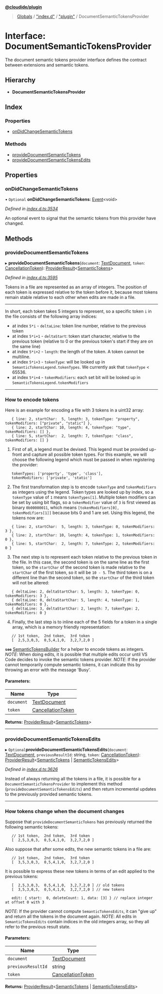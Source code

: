 **[@cloudide/plugin](../README.md)**

> [Globals](../README.md) / ["index.d"](../modules/_index_d_.md) / ["plugin"](../modules/_index_d_._plugin_.md) / DocumentSemanticTokensProvider

# Interface: DocumentSemanticTokensProvider

The document semantic tokens provider interface defines the contract between extensions and
semantic tokens.

## Hierarchy

* **DocumentSemanticTokensProvider**

## Index

### Properties

* [onDidChangeSemanticTokens](_index_d_._plugin_.documentsemantictokensprovider.md#ondidchangesemantictokens)

### Methods

* [provideDocumentSemanticTokens](_index_d_._plugin_.documentsemantictokensprovider.md#providedocumentsemantictokens)
* [provideDocumentSemanticTokensEdits](_index_d_._plugin_.documentsemantictokensprovider.md#providedocumentsemantictokensedits)

## Properties

### onDidChangeSemanticTokens

• `Optional` **onDidChangeSemanticTokens**: [Event](_index_d_._plugin_.event.md)\<void>

*Defined in [index.d.ts:3534](https://github.com/shuyaqian/cloudide-plugin-api/blob/9d985be/index.d.ts#L3534)*

An optional event to signal that the semantic tokens from this provider have changed.

## Methods

### provideDocumentSemanticTokens

▸ **provideDocumentSemanticTokens**(`document`: [TextDocument](_index_d_._plugin_.textdocument.md), `token`: [CancellationToken](_index_d_._plugin_.cancellationtoken.md)): [ProviderResult](../modules/_index_d_._plugin_.md#providerresult)\<[SemanticTokens](../classes/_index_d_._plugin_.semantictokens.md)>

*Defined in [index.d.ts:3595](https://github.com/shuyaqian/cloudide-plugin-api/blob/9d985be/index.d.ts#L3595)*

Tokens in a file are represented as an array of integers. The position of each token is expressed relative to
the token before it, because most tokens remain stable relative to each other when edits are made in a file.

---
In short, each token takes 5 integers to represent, so a specific token `i` in the file consists of the following array indices:
 - at index `5*i`   - `deltaLine`: token line number, relative to the previous token
 - at index `5*i+1` - `deltaStart`: token start character, relative to the previous token (relative to 0 or the previous token's start if they are on the same line)
 - at index `5*i+2` - `length`: the length of the token. A token cannot be multiline.
 - at index `5*i+3` - `tokenType`: will be looked up in `SemanticTokensLegend.tokenTypes`. We currently ask that `tokenType` < 65536.
 - at index `5*i+4` - `tokenModifiers`: each set bit will be looked up in `SemanticTokensLegend.tokenModifiers`

---
### How to encode tokens

Here is an example for encoding a file with 3 tokens in a uint32 array:
```
   { line: 2, startChar:  5, length: 3, tokenType: "property",  tokenModifiers: ["private", "static"] },
   { line: 2, startChar: 10, length: 4, tokenType: "type",      tokenModifiers: [] },
   { line: 5, startChar:  2, length: 7, tokenType: "class",     tokenModifiers: [] }
```

1. First of all, a legend must be devised. This legend must be provided up-front and capture all possible token types.
For this example, we will choose the following legend which must be passed in when registering the provider:
```
   tokenTypes: ['property', 'type', 'class'],
   tokenModifiers: ['private', 'static']
```

2. The first transformation step is to encode `tokenType` and `tokenModifiers` as integers using the legend. Token types are looked
up by index, so a `tokenType` value of `1` means `tokenTypes[1]`. Multiple token modifiers can be set by using bit flags,
so a `tokenModifier` value of `3` is first viewed as binary `0b00000011`, which means `[tokenModifiers[0], tokenModifiers[1]]` because
bits 0 and 1 are set. Using this legend, the tokens now are:
```
   { line: 2, startChar:  5, length: 3, tokenType: 0, tokenModifiers: 3 },
   { line: 2, startChar: 10, length: 4, tokenType: 1, tokenModifiers: 0 },
   { line: 5, startChar:  2, length: 7, tokenType: 2, tokenModifiers: 0 }
```

3. The next step is to represent each token relative to the previous token in the file. In this case, the second token
is on the same line as the first token, so the `startChar` of the second token is made relative to the `startChar`
of the first token, so it will be `10 - 5`. The third token is on a different line than the second token, so the
`startChar` of the third token will not be altered:
```
   { deltaLine: 2, deltaStartChar: 5, length: 3, tokenType: 0, tokenModifiers: 3 },
   { deltaLine: 0, deltaStartChar: 5, length: 4, tokenType: 1, tokenModifiers: 0 },
   { deltaLine: 3, deltaStartChar: 2, length: 7, tokenType: 2, tokenModifiers: 0 }
```

4. Finally, the last step is to inline each of the 5 fields for a token in a single array, which is a memory friendly representation:
```
   // 1st token,  2nd token,  3rd token
   [  2,5,3,0,3,  0,5,4,1,0,  3,2,7,2,0 ]
```

**`see`** [SemanticTokensBuilder](#SemanticTokensBuilder) for a helper to encode tokens as integers.
*NOTE*: When doing edits, it is possible that multiple edits occur until VS Code decides to invoke the semantic tokens provider.
*NOTE*: If the provider cannot temporarily compute semantic tokens, it can indicate this by throwing an error with the message 'Busy'.

#### Parameters:

Name | Type |
------ | ------ |
`document` | [TextDocument](_index_d_._plugin_.textdocument.md) |
`token` | [CancellationToken](_index_d_._plugin_.cancellationtoken.md) |

**Returns:** [ProviderResult](../modules/_index_d_._plugin_.md#providerresult)\<[SemanticTokens](../classes/_index_d_._plugin_.semantictokens.md)>

___

### provideDocumentSemanticTokensEdits

▸ `Optional`**provideDocumentSemanticTokensEdits**(`document`: [TextDocument](_index_d_._plugin_.textdocument.md), `previousResultId`: string, `token`: [CancellationToken](_index_d_._plugin_.cancellationtoken.md)): [ProviderResult](../modules/_index_d_._plugin_.md#providerresult)\<[SemanticTokens](../classes/_index_d_._plugin_.semantictokens.md) \| [SemanticTokensEdits](../classes/_index_d_._plugin_.semantictokensedits.md)>

*Defined in [index.d.ts:3626](https://github.com/shuyaqian/cloudide-plugin-api/blob/9d985be/index.d.ts#L3626)*

Instead of always returning all the tokens in a file, it is possible for a `DocumentSemanticTokensProvider` to implement
this method (`provideDocumentSemanticTokensEdits`) and then return incremental updates to the previously provided semantic tokens.

---
### How tokens change when the document changes

Suppose that `provideDocumentSemanticTokens` has previously returned the following semantic tokens:
```
   // 1st token,  2nd token,  3rd token
   [  2,5,3,0,3,  0,5,4,1,0,  3,2,7,2,0 ]
```

Also suppose that after some edits, the new semantic tokens in a file are:
```
   // 1st token,  2nd token,  3rd token
   [  3,5,3,0,3,  0,5,4,1,0,  3,2,7,2,0 ]
```
It is possible to express these new tokens in terms of an edit applied to the previous tokens:
```
   [  2,5,3,0,3,  0,5,4,1,0,  3,2,7,2,0 ] // old tokens
   [  3,5,3,0,3,  0,5,4,1,0,  3,2,7,2,0 ] // new tokens

   edit: { start:  0, deleteCount: 1, data: [3] } // replace integer at offset 0 with 3
```

*NOTE*: If the provider cannot compute `SemanticTokensEdits`, it can "give up" and return all the tokens in the document again.
*NOTE*: All edits in `SemanticTokensEdits` contain indices in the old integers array, so they all refer to the previous result state.

#### Parameters:

Name | Type |
------ | ------ |
`document` | [TextDocument](_index_d_._plugin_.textdocument.md) |
`previousResultId` | string |
`token` | [CancellationToken](_index_d_._plugin_.cancellationtoken.md) |

**Returns:** [ProviderResult](../modules/_index_d_._plugin_.md#providerresult)\<[SemanticTokens](../classes/_index_d_._plugin_.semantictokens.md) \| [SemanticTokensEdits](../classes/_index_d_._plugin_.semantictokensedits.md)>
